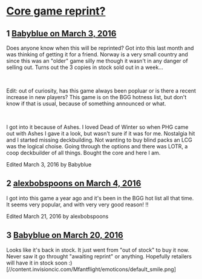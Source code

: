 # [Core game reprint?](https://community.fantasyflightgames.com/topic/204436-core-game-reprint/)

## 1 [Babyblue on March 3, 2016](https://community.fantasyflightgames.com/topic/204436-core-game-reprint/?do=findComment&comment=2083307)

Does anyone know when this will be reprinted? Got into this last month and was thinking of getting it for a friend. Norway is a very small country and since this was an "older" game silly me though it wasn't in any danger of selling out. Turns out the 3 copies in stock sold out in a week...

 

Edit: out of curiosity, has this game always been popluar or is there a recent increase in new players? This game is on the BGG hotness list, but don't know if that is usual, because of something announced or what.

 

I got into it because of Ashes. I loved Dead of Winter so when PHG came out with Ashes I gave it a look, but wasn't sure if it was for me. Nostalgia hit and I started missing deckbuilding. Not wanting to buy blind packs an LCG was the logical choise. Going through the options and there was LOTR, a coop deckbuilder of all things. Bought the core and here I am.  

Edited March 3, 2016 by Babyblue

## 2 [alexbobspoons on March 4, 2016](https://community.fantasyflightgames.com/topic/204436-core-game-reprint/?do=findComment&comment=2083364)

I got into this game a year ago and it's been in the BGG hot list all that time. It seems very popular, and with very very good reason! !!

Edited March 21, 2016 by alexbobspoons

## 3 [Babyblue on March 20, 2016](https://community.fantasyflightgames.com/topic/204436-core-game-reprint/?do=findComment&comment=2113545)

Looks like it's back in stock. It just went from "out of stock" to buy it now. Never saw it go throught "awaiting reprint" or anything. Hopefully retailers will have it in stock soon :) [//content.invisioncic.com/Mfantflight/emoticons/default_smile.png]

